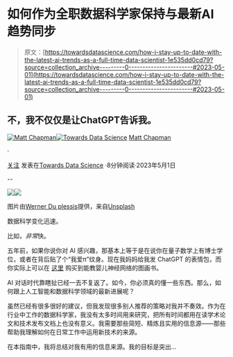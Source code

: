 # 如何作为全职数据科学家保持与最新AI趋势同步

> 原文：[https://towardsdatascience.com/how-i-stay-up-to-date-with-the-latest-ai-trends-as-a-full-time-data-scientist-1e535dd0cd79?source=collection_archive---------0-----------------------#2023-05-01](https://towardsdatascience.com/how-i-stay-up-to-date-with-the-latest-ai-trends-as-a-full-time-data-scientist-1e535dd0cd79?source=collection_archive---------0-----------------------#2023-05-01)

## 不，我不仅仅是让ChatGPT告诉我。

[![Matt Chapman](../Images/7511deb8d9ed408ece21031f6614c532.png)](https://medium.com/@mattchapmanmsc?source=post_page-----1e535dd0cd79--------------------------------)[](https://towardsdatascience.com/?source=post_page-----1e535dd0cd79--------------------------------)[![Towards Data Science](../Images/a6ff2676ffcc0c7aad8aaf1d79379785.png)](https://towardsdatascience.com/?source=post_page-----1e535dd0cd79--------------------------------) [Matt Chapman](https://medium.com/@mattchapmanmsc?source=post_page-----1e535dd0cd79--------------------------------)

·

[关注](https://medium.com/m/signin?actionUrl=https%3A%2F%2Fmedium.com%2F_%2Fsubscribe%2Fuser%2Fbf7d13fc53db&operation=register&redirect=https%3A%2F%2Ftowardsdatascience.com%2Fhow-i-stay-up-to-date-with-the-latest-ai-trends-as-a-full-time-data-scientist-1e535dd0cd79&user=Matt+Chapman&userId=bf7d13fc53db&source=post_page-bf7d13fc53db----1e535dd0cd79---------------------post_header-----------) 发表在[Towards Data Science](https://towardsdatascience.com/?source=post_page-----1e535dd0cd79--------------------------------) ·8分钟阅读·2023年5月1日

--

![](https://medium.com/m/signin?actionUrl=https%3A%2F%2Fmedium.com%2F_%2Fbookmark%2Fp%2F1e535dd0cd79&operation=register&redirect=https%3A%2F%2Ftowardsdatascience.com%2Fhow-i-stay-up-to-date-with-the-latest-ai-trends-as-a-full-time-data-scientist-1e535dd0cd79&source=-----1e535dd0cd79---------------------bookmark_footer-----------)![](../Images/7ccd5b873d87f539b0f19135f204fbe9.png)

图片由[Werner Du plessis](https://unsplash.com/@werner01)提供，来自[Unsplash](https://unsplash.com/photos/6dDHofabCQ8)

数据科学变化迅速。

比如，*非常*快。

五年前，如果你说你对 AI 感兴趣，那基本上等于是在说你在量子数学上有博士学位，或者在背后贴了个“我爱π”纹身。现在我妈妈给我发 ChatGPT 的表情包，而你实际上可以在 [这里](https://www.amazon.co.uk/Neural-Networks-Babies-Baby-University/dp/1492671207) 购买到能教婴儿神经网络的图画书。

AI 对话时代靠瞎扯已经一去不复返了。如今，你必须真的懂一些东西。那么，如何跟上人工智能和数据科学领域的最新进展呢？

虽然已经有很多很好的建议，但我发现很多别人推荐的策略对我并不奏效。作为在行业中工作的数据科学家，我没有太多时间用来研究，把所有时间都用在读学术论文和技术发布文档上也没有意义。我需要那些简短、精炼且实用的信息源——那些帮助我理解如何在日常工作中运用新技术的来源。

在本指南中，我将总结对我有用的信息来源。我的目标是突出...
